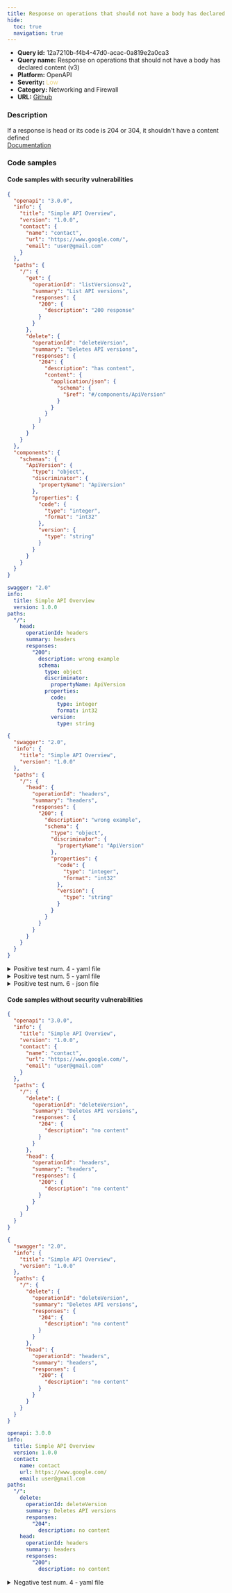 ```yaml
---
title: Response on operations that should not have a body has declared content (v3)
hide:
  toc: true
  navigation: true
---
```


<style>
  .highlight .hll {
    background-color: #ff171742;
  }
  .md-content {
    max-width: 1100px;
    margin: 0 auto;
  }
</style>

-   **Query id:** 12a7210b-f4b4-47d0-acac-0a819e2a0ca3
-   **Query name:** Response on operations that should not have a body has declared content (v3)
-   **Platform:** OpenAPI
-   **Severity:** <span style="color:#edd57e">Low</span>
-   **Category:** Networking and Firewall
-   **URL:** [Github](https://github.com/Checkmarx/kics/tree/master/assets/queries/openAPI/general/response_operations_body_schema_incorrect_defined)

### Description
If a response is head or its code is 204 or 304, it shouldn't have a content defined<br>
[Documentation](https://swagger.io/docs/specification/describing-responses/)

### Code samples
#### Code samples with security vulnerabilities
```json title="Positive test num. 1 - json file" hl_lines="29"
{
  "openapi": "3.0.0",
  "info": {
    "title": "Simple API Overview",
    "version": "1.0.0",
    "contact": {
      "name": "contact",
      "url": "https://www.google.com/",
      "email": "user@gmail.com"
    }
  },
  "paths": {
    "/": {
      "get": {
        "operationId": "listVersionsv2",
        "summary": "List API versions",
        "responses": {
          "200": {
            "description": "200 response"
          }
        }
      },
      "delete": {
        "operationId": "deleteVersion",
        "summary": "Deletes API versions",
        "responses": {
          "204": {
            "description": "has content",
            "content": {
              "application/json": {
                "schema": {
                  "$ref": "#/components/ApiVersion"
                }
              }
            }
          }
        }
      }
    }
  },
  "components": {
    "schemas": {
      "ApiVersion": {
        "type": "object",
        "discriminator": {
          "propertyName": "ApiVersion"
        },
        "properties": {
          "code": {
            "type": "integer",
            "format": "int32"
          },
          "version": {
            "type": "string"
          }
        }
      }
    }
  }
}

```
```yaml title="Positive test num. 2 - yaml file" hl_lines="13"
swagger: "2.0"
info:
  title: Simple API Overview
  version: 1.0.0
paths:
  "/":
    head:
      operationId: headers
      summary: headers
      responses:
        "200":
          description: wrong example
          schema:
            type: object
            discriminator:
              propertyName: ApiVersion
            properties:
              code:
                type: integer
                format: int32
              version:
                type: string

```
```json title="Positive test num. 3 - json file" hl_lines="15"
{
  "swagger": "2.0",
  "info": {
    "title": "Simple API Overview",
    "version": "1.0.0"
  },
  "paths": {
    "/": {
      "head": {
        "operationId": "headers",
        "summary": "headers",
        "responses": {
          "200": {
            "description": "wrong example",
            "schema": {
              "type": "object",
              "discriminator": {
                "propertyName": "ApiVersion"
              },
              "properties": {
                "code": {
                  "type": "integer",
                  "format": "int32"
                },
                "version": {
                  "type": "string"
                }
              }
            }
          }
        }
      }
    }
  }
}

```
<details><summary>Positive test num. 4 - yaml file</summary>

```yaml hl_lines="23"
openapi: 3.0.0
info:
  title: Simple API Overview
  version: 1.0.0
  contact:
    name: contact
    url: https://www.google.com/
    email: user@gmail.com
paths:
  "/":
    get:
      operationId: listVersionsv2
      summary: List API versions
      responses:
        "200":
          description: 200 response
    delete:
      operationId: deleteVersion
      summary: Deletes API versions
      responses:
        "204":
          description: wrong example
          content:
            application/json:
              schema:
                "$ref": "#/components/ApiVersion"
components:
  schemas:
    ApiVersion:
      type: object
      discriminator:
        propertyName: ApiVersion
      properties:
        code:
          type: integer
          format: int32
        version:
          type: string

```
</details>
<details><summary>Positive test num. 5 - yaml file</summary>

```yaml hl_lines="17"
openapi: 3.0.0
info:
  title: Simple API Overview
  version: 1.0.0
  contact:
    name: contact
    url: https://www.google.com/
    email: user@gmail.com
paths:
  "/":
    head:
      operationId: headers
      summary: headers
      responses:
        "200":
          description: wrong example
          content:
            application/json:
              schema:
                "$ref": "#/components/ApiVersion"
components:
  schemas:
    ApiVersion:
      type: object
      discriminator:
        propertyName: ApiVersion
      properties:
        code:
          type: integer
          format: int32
        version:
          type: string

```
</details>
<details><summary>Positive test num. 6 - json file</summary>

```json hl_lines="20"
{
  "openapi": "3.0.0",
  "info": {
    "title": "Simple API Overview",
    "version": "1.0.0",
    "contact": {
      "name": "contact",
      "url": "https://www.google.com/",
      "email": "user@gmail.com"
    }
  },
  "paths": {
    "/": {
      "head": {
        "operationId": "headers",
        "summary": "headers",
        "responses": {
          "200": {
            "description": "has content",
            "content": {
              "application/json": {
                "schema": {
                  "$ref": "#/components/ApiVersion"
                }
              }
            }
          }
        }
      }
    }
  },
  "components": {
    "schemas": {
      "ApiVersion": {
        "type": "object",
        "discriminator": {
          "propertyName": "ApiVersion"
        },
        "properties": {
          "code": {
            "type": "integer",
            "format": "int32"
          },
          "version": {
            "type": "string"
          }
        }
      }
    }
  }
}

```
</details>


#### Code samples without security vulnerabilities
```json title="Negative test num. 1 - json file"
{
  "openapi": "3.0.0",
  "info": {
    "title": "Simple API Overview",
    "version": "1.0.0",
    "contact": {
      "name": "contact",
      "url": "https://www.google.com/",
      "email": "user@gmail.com"
    }
  },
  "paths": {
    "/": {
      "delete": {
        "operationId": "deleteVersion",
        "summary": "Deletes API versions",
        "responses": {
          "204": {
            "description": "no content"
          }
        }
      },
      "head": {
        "operationId": "headers",
        "summary": "headers",
        "responses": {
          "200": {
            "description": "no content"
          }
        }
      }
    }
  }
}

```
```json title="Negative test num. 2 - json file"
{
  "swagger": "2.0",
  "info": {
    "title": "Simple API Overview",
    "version": "1.0.0"
  },
  "paths": {
    "/": {
      "delete": {
        "operationId": "deleteVersion",
        "summary": "Deletes API versions",
        "responses": {
          "204": {
            "description": "no content"
          }
        }
      },
      "head": {
        "operationId": "headers",
        "summary": "headers",
        "responses": {
          "200": {
            "description": "no content"
          }
        }
      }
    }
  }
}

```
```yaml title="Negative test num. 3 - yaml file"
openapi: 3.0.0
info:
  title: Simple API Overview
  version: 1.0.0
  contact:
    name: contact
    url: https://www.google.com/
    email: user@gmail.com
paths:
  "/":
    delete:
      operationId: deleteVersion
      summary: Deletes API versions
      responses:
        "204":
          description: no content
    head:
      operationId: headers
      summary: headers
      responses:
        "200":
          description: no content

```
<details><summary>Negative test num. 4 - yaml file</summary>

```yaml
swagger: "2.0"
info:
  title: Simple API Overview
  version: 1.0.0
paths:
  "/":
    delete:
      operationId: deleteVersion
      summary: Deletes API versions
      responses:
        "204":
          description: no content
    head:
      operationId: headers
      summary: headers
      responses:
        "200":
          description: no content

```
</details>
